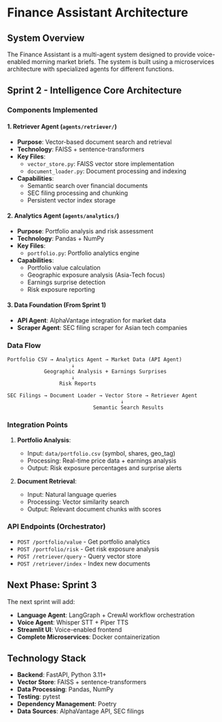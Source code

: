 # Finance Assistant Architecture

## System Overview

The Finance Assistant is a multi-agent system designed to provide voice-enabled morning market briefs. The system is built using a microservices architecture with specialized agents for different functions.

## Sprint 2 - Intelligence Core Architecture

### Components Implemented

#### 1. Retriever Agent (`agents/retriever/`)
- **Purpose**: Vector-based document search and retrieval
- **Technology**: FAISS + sentence-transformers
- **Key Files**:
  - `vector_store.py`: FAISS vector store implementation
  - `document_loader.py`: Document processing and indexing
- **Capabilities**:
  - Semantic search over financial documents
  - SEC filing processing and chunking
  - Persistent vector index storage

#### 2. Analytics Agent (`agents/analytics/`)
- **Purpose**: Portfolio analysis and risk assessment
- **Technology**: Pandas + NumPy
- **Key Files**:
  - `portfolio.py`: Portfolio analytics engine
- **Capabilities**:
  - Portfolio value calculation
  - Geographic exposure analysis (Asia-Tech focus)
  - Earnings surprise detection
  - Risk exposure reporting

#### 3. Data Foundation (From Sprint 1)
- **API Agent**: AlphaVantage integration for market data
- **Scraper Agent**: SEC filing scraper for Asian tech companies

### Data Flow

```
Portfolio CSV → Analytics Agent → Market Data (API Agent)
                     ↓
            Geographic Analysis + Earnings Surprises
                     ↓
                 Risk Reports

SEC Filings → Document Loader → Vector Store → Retriever Agent
                                     ↓
                            Semantic Search Results
```

### Integration Points

1. **Portfolio Analysis**:
   - Input: `data/portfolio.csv` (symbol, shares, geo_tag)
   - Processing: Real-time price data + earnings analysis
   - Output: Risk exposure percentages and surprise alerts

2. **Document Retrieval**:
   - Input: Natural language queries
   - Processing: Vector similarity search
   - Output: Relevant document chunks with scores

### API Endpoints (Orchestrator)

- `POST /portfolio/value` - Get portfolio analytics
- `POST /portfolio/risk` - Get risk exposure analysis  
- `POST /retriever/query` - Query vector store
- `POST /retriever/index` - Index new documents

## Next Phase: Sprint 3

The next sprint will add:
- **Language Agent**: LangGraph + CrewAI workflow orchestration
- **Voice Agent**: Whisper STT + Piper TTS
- **Streamlit UI**: Voice-enabled frontend
- **Complete Microservices**: Docker containerization

## Technology Stack

- **Backend**: FastAPI, Python 3.11+
- **Vector Store**: FAISS + sentence-transformers
- **Data Processing**: Pandas, NumPy
- **Testing**: pytest
- **Dependency Management**: Poetry
- **Data Sources**: AlphaVantage API, SEC filings 